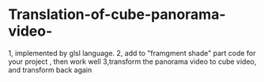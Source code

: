 # Translation-of-cube-panorama-video-
1, implemented by glsl language. 
2, add to "framgment shade" part code for your project , then work well
3,transform the panorama video to cube video, and transform back again

